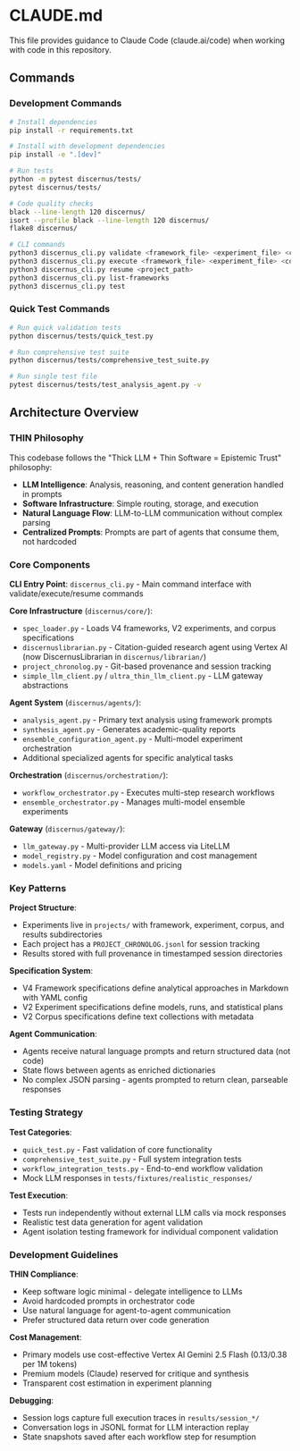 # CLAUDE.md

This file provides guidance to Claude Code (claude.ai/code) when working with code in this repository.

## Commands

### Development Commands
```bash
# Install dependencies
pip install -r requirements.txt

# Install with development dependencies
pip install -e ".[dev]"

# Run tests
python -m pytest discernus/tests/
pytest discernus/tests/

# Code quality checks
black --line-length 120 discernus/
isort --profile black --line-length 120 discernus/
flake8 discernus/

# CLI commands
python3 discernus_cli.py validate <framework_file> <experiment_file> <corpus_dir>
python3 discernus_cli.py execute <framework_file> <experiment_file> <corpus_dir>
python3 discernus_cli.py resume <project_path>
python3 discernus_cli.py list-frameworks
python3 discernus_cli.py test
```

### Quick Test Commands
```bash
# Run quick validation tests
python discernus/tests/quick_test.py

# Run comprehensive test suite
python discernus/tests/comprehensive_test_suite.py

# Run single test file
pytest discernus/tests/test_analysis_agent.py -v
```

## Architecture Overview

### THIN Philosophy
This codebase follows the "Thick LLM + Thin Software = Epistemic Trust" philosophy:
- **LLM Intelligence**: Analysis, reasoning, and content generation handled in prompts
- **Software Infrastructure**: Simple routing, storage, and execution
- **Natural Language Flow**: LLM-to-LLM communication without complex parsing
- **Centralized Prompts**: Prompts are part of agents that consume them, not hardcoded

### Core Components

**CLI Entry Point**: `discernus_cli.py` - Main command interface with validate/execute/resume commands

**Core Infrastructure** (`discernus/core/`):
- `spec_loader.py` - Loads V4 frameworks, V2 experiments, and corpus specifications
- `discernuslibrarian.py` - Citation-guided research agent using Vertex AI (now DiscernusLibrarian in `discernus/librarian/`)
- `project_chronolog.py` - Git-based provenance and session tracking
- `simple_llm_client.py` / `ultra_thin_llm_client.py` - LLM gateway abstractions

**Agent System** (`discernus/agents/`):
- `analysis_agent.py` - Primary text analysis using framework prompts
- `synthesis_agent.py` - Generates academic-quality reports
- `ensemble_configuration_agent.py` - Multi-model experiment orchestration
- Additional specialized agents for specific analytical tasks

**Orchestration** (`discernus/orchestration/`):
- `workflow_orchestrator.py` - Executes multi-step research workflows
- `ensemble_orchestrator.py` - Manages multi-model ensemble experiments

**Gateway** (`discernus/gateway/`):
- `llm_gateway.py` - Multi-provider LLM access via LiteLLM
- `model_registry.py` - Model configuration and cost management
- `models.yaml` - Model definitions and pricing

### Key Patterns

**Project Structure**: 
- Experiments live in `projects/` with framework, experiment, corpus, and results subdirectories
- Each project has a `PROJECT_CHRONOLOG.jsonl` for session tracking
- Results stored with full provenance in timestamped session directories

**Specification System**:
- V4 Framework specifications define analytical approaches in Markdown with YAML config
- V2 Experiment specifications define models, runs, and statistical plans
- V2 Corpus specifications define text collections with metadata

**Agent Communication**:
- Agents receive natural language prompts and return structured data (not code)
- State flows between agents as enriched dictionaries
- No complex JSON parsing - agents prompted to return clean, parseable responses

### Testing Strategy

**Test Categories**:
- `quick_test.py` - Fast validation of core functionality
- `comprehensive_test_suite.py` - Full system integration tests
- `workflow_integration_tests.py` - End-to-end workflow validation
- Mock LLM responses in `tests/fixtures/realistic_responses/`

**Test Execution**:
- Tests run independently without external LLM calls via mock responses
- Realistic test data generation for agent validation
- Agent isolation testing framework for individual component validation

### Development Guidelines

**THIN Compliance**:
- Keep software logic minimal - delegate intelligence to LLMs
- Avoid hardcoded prompts in orchestrator code
- Use natural language for agent-to-agent communication
- Prefer structured data return over code generation

**Cost Management**:
- Primary models use cost-effective Vertex AI Gemini 2.5 Flash ($0.13/$0.38 per 1M tokens)
- Premium models (Claude) reserved for critique and synthesis
- Transparent cost estimation in experiment planning

**Debugging**:
- Session logs capture full execution traces in `results/session_*/`
- Conversation logs in JSONL format for LLM interaction replay
- State snapshots saved after each workflow step for resumption